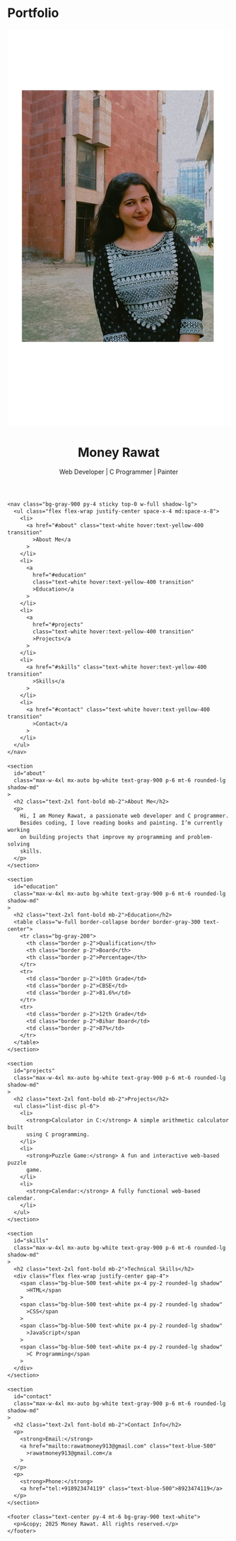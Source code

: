 # Portfolio
<!DOCTYPE html>
<html lang="en">
  <head>
    <meta charset="UTF-8" />
    <meta name="viewport" content="width=device-width, initial-scale=1.0" />
    <script
      src="https://kit.fontawesome.com/a076d05399.js"
      crossorigin="anonymous"
    ></script>
    <script src="https://cdn.tailwindcss.com"></script>
    <title>Money Rawat's Portfolio</title>
  </head>
  <body class="bg-gradient-to-r from-cyan-500 to-yellow-500 text-white">
    <header class="text-center py-8">
      <div class="flex flex-col items-center">
        <img
          src="money.jpg"
          class="w-32 h-32 rounded-full border-4 border-white shadow-lg"
        />
        <h1 class="text-3xl font-bold mt-4">Money Rawat</h1>
        <p class="text-lg">Web Developer | C Programmer | Painter</p>
      </div>
    </header>

    <nav class="bg-gray-900 py-4 sticky top-0 w-full shadow-lg">
      <ul class="flex flex-wrap justify-center space-x-4 md:space-x-8">
        <li>
          <a href="#about" class="text-white hover:text-yellow-400 transition"
            >About Me</a
          >
        </li>
        <li>
          <a
            href="#education"
            class="text-white hover:text-yellow-400 transition"
            >Education</a
          >
        </li>
        <li>
          <a
            href="#projects"
            class="text-white hover:text-yellow-400 transition"
            >Projects</a
          >
        </li>
        <li>
          <a href="#skills" class="text-white hover:text-yellow-400 transition"
            >Skills</a
          >
        </li>
        <li>
          <a href="#contact" class="text-white hover:text-yellow-400 transition"
            >Contact</a
          >
        </li>
      </ul>
    </nav>

    <section
      id="about"
      class="max-w-4xl mx-auto bg-white text-gray-900 p-6 mt-6 rounded-lg shadow-md"
    >
      <h2 class="text-2xl font-bold mb-2">About Me</h2>
      <p>
        Hi, I am Money Rawat, a passionate web developer and C programmer.
        Besides coding, I love reading books and painting. I’m currently working
        on building projects that improve my programming and problem-solving
        skills.
      </p>
    </section>

    <section
      id="education"
      class="max-w-4xl mx-auto bg-white text-gray-900 p-6 mt-6 rounded-lg shadow-md"
    >
      <h2 class="text-2xl font-bold mb-2">Education</h2>
      <table class="w-full border-collapse border border-gray-300 text-center">
        <tr class="bg-gray-200">
          <th class="border p-2">Qualification</th>
          <th class="border p-2">Board</th>
          <th class="border p-2">Percentage</th>
        </tr>
        <tr>
          <td class="border p-2">10th Grade</td>
          <td class="border p-2">CBSE</td>
          <td class="border p-2">81.6%</td>
        </tr>
        <tr>
          <td class="border p-2">12th Grade</td>
          <td class="border p-2">Bihar Board</td>
          <td class="border p-2">87%</td>
        </tr>
      </table>
    </section>

    <section
      id="projects"
      class="max-w-4xl mx-auto bg-white text-gray-900 p-6 mt-6 rounded-lg shadow-md"
    >
      <h2 class="text-2xl font-bold mb-2">Projects</h2>
      <ul class="list-disc pl-6">
        <li>
          <strong>Calculator in C:</strong> A simple arithmetic calculator built
          using C programming.
        </li>
        <li>
          <strong>Puzzle Game:</strong> A fun and interactive web-based puzzle
          game.
        </li>
        <li>
          <strong>Calendar:</strong> A fully functional web-based calendar.
        </li>
      </ul>
    </section>

    <section
      id="skills"
      class="max-w-4xl mx-auto bg-white text-gray-900 p-6 mt-6 rounded-lg shadow-md"
    >
      <h2 class="text-2xl font-bold mb-2">Technical Skills</h2>
      <div class="flex flex-wrap justify-center gap-4">
        <span class="bg-blue-500 text-white px-4 py-2 rounded-lg shadow"
          >HTML</span
        >
        <span class="bg-blue-500 text-white px-4 py-2 rounded-lg shadow"
          >CSS</span
        >
        <span class="bg-blue-500 text-white px-4 py-2 rounded-lg shadow"
          >JavaScript</span
        >
        <span class="bg-blue-500 text-white px-4 py-2 rounded-lg shadow"
          >C Programming</span
        >
      </div>
    </section>

    <section
      id="contact"
      class="max-w-4xl mx-auto bg-white text-gray-900 p-6 mt-6 rounded-lg shadow-md"
    >
      <h2 class="text-2xl font-bold mb-2">Contact Info</h2>
      <p>
        <strong>Email:</strong>
        <a href="mailto:rawatmoney913@gmail.com" class="text-blue-500"
          >rawatmoney913@gmail.com</a
        >
      </p>
      <p>
        <strong>Phone:</strong>
        <a href="tel:+918923474119" class="text-blue-500">8923474119</a>
      </p>
    </section>

    <footer class="text-center py-4 mt-6 bg-gray-900 text-white">
      <p>&copy; 2025 Money Rawat. All rights reserved.</p>
    </footer>
  </body>
</html>
